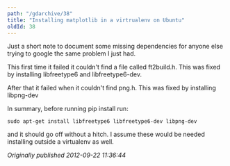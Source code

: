 ```yaml
---
path: "/gdarchive/38"
title: "Installing matplotlib in a virtrualenv on Ubuntu"
oldId: 38
---
```

Just a short note to document some missing dependencies for anyone else trying to google the same problem I just had.

This first time it failed it couldn't find a file called ft2build.h. This was fixed by installing libfreetype6 and libfreetype6-dev. 

After that it failed when it couldn't find png.h. This was fixed by installing libpng-dev

In summary, before running pip install run:

    sudo apt-get install libfreetype6 libfreetype6-dev libpng-dev

and it should go off without a hitch. I assume these would be needed installing outside a virtualenv as well.



*Originally published 2012-09-22 11:36:44*